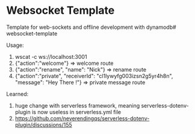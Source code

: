 # Websocket Template

Template for web-sockets and offline development with dynamodb# websocket-template

Usage:
1. wscat -c ws://localhost:3001
2. {"action":"welcome"} => welcome route
3. {"action":"rename", "name": "Nick"} => rename route
4. {"action":"private", "receiverId": "cl1lywyfg003izsn2g5yr4h8n", "message": "Hey There !"} => private message route


Learned:
1. huge change with serverless framework, meaning serverless-dotenv-plugin is now useless in serverless.yml file
2. https://github.com/neverendingqs/serverless-dotenv-plugin/discussions/155